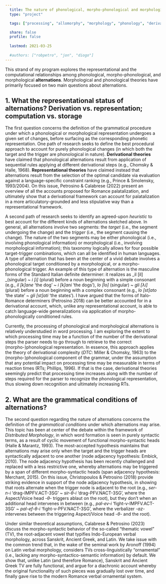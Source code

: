 ```yaml
---
  title: The nature of phonological, morpho-phonological and morphological alternations
  type: "project"

  tags: ["processing", "allomorphy", "morphology", "phonology", "derivation", ]

  share: false
  profile: false
  
  lastmod: 2021-03-25
  
  #authors: ["robpetro", "jon", "diogo"]
---
```


This strand of my program explores the representational and the computational relationships among phonological, morpho-phonological, and morphological **alternations**. Morphological and phonological theories have primarily focused on two main questions about alternations. 

## 1. What the representational status of alternations? Derivation vs. representation; computation vs. storage

The first question concerns the definition of the grammatical procedure under which a phonological or morphological representation undergoes a given set of changes, before surfacing as the corresponding phonetic representation. One path of research seeks to define the best procedural approach to account for purely phonological changes (in which both the target and the trigger are phonological in nature). **Derivational theories** have claimed that phonological alternations result from application of sequential rules applying at different derivational steps (e.g., Chomsky & Halle, 1968). **Representational theories** have claimed instead that alternations result from the selection of the optimal candidate via evaluation against a language-specific constraint ranking (e.g., Prince & Smolensky, 1993/2004). On this issue, Petrosino & Calabrese (2022) present an overview of all the accounts proposed for Romance palatalization, and ultimately show that a derivational framework can account for palatalization in a more articulatory-grounded and less stipulative way than a representational framework. 

A second path of research seeks to identify an agreed-upon *heuristic* to best account for the different kinds of alternations sketched above. In general, all alternations involve two segments: the *target* (i.e., the segment undergoing the change) and the *trigger* (i.e., the segment causing the change). The nature of the two segments may be either phonological (i.e., involving phonological information) or morphological (i.e., involving morphological information); this taxonomy logically allows for four possible target-trigger combinations, which can all be identified in human languages. A type of alternation that has been at the center of a vivid debate involves a phonological target conditioned by a morphological, or a morpho-phonological trigger. An example of this type of alternation is the masculine forms of the Standard Italian definite determiner: it realizes as _il [il] _(singular) ~ _i [i]_ (plural) before a noun beginning with a simple consonant (e.g., _il [k]ane_ ‘the dog’ ~ _i [k]ani_ ‘the dogs’), _lo [lo]_ (singular) ~ _gli [λi]_ (plural) before a noun beginning with a complex consonant (e.g., _lo [st]ato_ ‘the state’ ~ _gli [st]ati_ ‘the states’). I have argued that the forms of Italo-Romance determiners (Petrosino 2018) can be better accounted for in a derivational account, which, unlike any representational account, is able to catch language-wide generalizations via application of morpho-phonologically conditioned rules. 

Currently, the processing of phonological and morphological alternations is relatively understudied in word processing. I am exploring the extent to which processing time may be a function of the number of the derivational steps the parser needs to go through to retrieve to the correct (morpho-)phonological representation. In essence, this approach applies the theory of derivational complexity (_DTC_: Miller & Chomsky, 1963) to the (morpho-)phonological component of the grammar, under the assumption that any potential impact on processing time may be measurable in terms of reaction times (RTs; Phillips, 1996). If that is the case, derivational theories seemingly predict that processing time increases along with the number of steps required for the parser to recognize the phonological representation, thus slowing down recognition and ultimately increasing RTs.

## 2. What are the grammatical conditions of alternations?

The second question regarding the nature of alternations concerns the definition of the *grammatical conditions* under which alternations may arise. This topic has been at center of the debate within the framework of *Distributed Morphology*, in which word formation is seen in purely syntactic terms, as a result of cyclic movement of functional morpho-syntactic heads (Halle & Marantz, 1993). The most-accepted hypothesis maintains that alternations may arise only when the target and the trigger heads are syntactically adjacent to one another (node adjacency hypothesis: Embick, 2010). The node adjacency hypothesis has been recently challenged and replaced with a less restrictive one, whereby alternations may be triggered by a span of different morpho-syntactic heads (span adjacency hypothesis: Merchant, 2015). On this issue, Christopoulos & Petrosino (2018) provide striking evidence in support of the node adjacency hypothesis, in showing that roots alternate when the trigger node is adjacent to the root (e.g., _ser-n-i_ ‘drag-IMPFV.ACT-3SG’ ~ _sir-θ-i_ ‘drag-PFV.NACT-3SG’, where the Aspect/Voice head _-θ-_ triggers ablaut on the root), but they don’t when an additional head intervenes in between (e.g., _pal-ev-i_ ‘fight-v-IMPFV.ACT-3SG’ ~ _pal-ef-θ-i_ ‘fight-v-PFV.NACT-3SG’, where the verbalizer _-az-_ intervenes between the triggering Aspect/Voice head _-θ-_ and the root). 

Under similar theoretical assumptions, Calabrese & Petrosino (2023) discuss the morpho-syntactic behavior of the so-called “thematic vowel” (TV), the root-adjacent vowel that typifies Indo-European verbal morphology, across Sanskrit, Ancient Greek, and Latin. We take issue with the common trend that, in the wake of the seminal work by Aronoff (1994) on Latin verbal morphology, considers TVs cross-linguistically “ornamental” (i.e., lacking any morpho-syntactico-semantic information) by default. We show that, unlike Latin (and therefore Romance), Sanskrit and Ancient Greek TV are fully functional, and argue for a diachronic account whereby the original functionality of such pieces was gradually lost over time, and finally gave rise to the modern Romance verbal ornamental system.